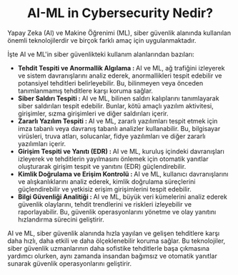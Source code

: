 <h1 align=center> AI-ML in Cybersecurity Nedir? </h1>
Yapay Zeka (AI) ve Makine Öğrenimi (ML), siber güvenlik alanında kullanılan önemli teknolojilerdir ve birçok farklı amaç için uygulanmaktadır. 
<p></p>

İşte AI ve ML'in siber güvenlikteki kullanım alanlarından bazıları:

<ul>
  <li> <b> Tehdit Tespiti ve Anormallik Algılama : </b> AI ve ML, ağ trafiğini izleyerek ve sistem davranışlarını analiz ederek, anormallikleri tespit edebilir ve potansiyel tehditleri belirleyebilir. Bu, bilinmeyen veya önceden tanımlanmamış tehditlere karşı koruma sağlar. </li>

  <li> <b> Siber Saldırı Tespiti : </b> AI ve ML, bilinen saldırı kalıplarını tanımlayarak siber saldırıları tespit edebilir. Bunlar, kötü amaçlı yazılım aktivitesi, girişimler, sızma girişimleri ve diğer saldırıları içerir. </li>

  <li> <b> Zararlı Yazılım Tespiti : </b> AI ve ML, zararlı yazılımları tespit etmek için imza tabanlı veya davranış tabanlı analizler kullanabilir. Bu, bilgisayar virüsleri, truva atları, solucanlar, fidye yazılımları ve diğer zararlı yazılımları içerir. </li>

  <li> <b> Girişim Tespiti ve Yanıtı (EDR) : </b> AI ve ML, kuruluş içindeki davranışları izleyerek ve tehditlerin yayılmasını önlemek için otomatik yanıtlar oluşturarak girişim tespit ve yanıtını (EDR) güçlendirebilir. </li>

  <li> <b> Kimlik Doğrulama ve Erişim Kontrolü : </b> AI ve ML, kullanıcı davranışlarını ve alışkanlıklarını analiz ederek, kimlik doğrulama süreçlerini güçlendirebilir ve yetkisiz erişim girişimlerini tespit edebilir. </li>

  <li> <b> Bilgi Güvenliği Analitiği : </b> AI ve ML, büyük veri kümelerini analiz ederek güvenlik olaylarını, tehdit trendlerini ve riskleri izleyebilir ve raporlayabilir. Bu, güvenlik operasyonlarını yönetme ve olay yanıtını hızlandırma sürecini geliştirir. </li>
</ul>

AI ve ML, siber güvenlik alanında hızla yayılan ve gelişen tehditlere karşı daha hızlı, daha etkili ve daha ölçeklenebilir koruma sağlar. 
Bu teknolojiler, siber güvenlik uzmanlarının daha sofistike tehditlerle başa çıkmasına yardımcı olurken, aynı zamanda insandan bağımsız ve otomatik yanıtlar sunarak güvenlik operasyonlarını geliştirir.
